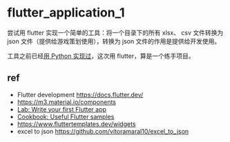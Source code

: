 # flutter_application_1
尝试用 flutter 实现一个简单的工具：将一个目录下的所有 xlsx、 csv 文件转换为 json 文件（提供给游戏策划使用），转换为 json 文件的作用是提供给开发使用。

工具之前已经[用 Python 实现过](https://github.com/suhanyujie/excel2Json-py)，这次用 flutter，算是一个练手项目。

## ref
- Flutter development https://docs.flutter.dev/
- https://m3.material.io/components
- [Lab: Write your first Flutter app](https://docs.flutter.dev/get-started/codelab)
- [Cookbook: Useful Flutter samples](https://docs.flutter.dev/cookbook)
- https://www.fluttertemplates.dev/widgets
- excel to json https://github.com/vitoramaral10/excel_to_json
